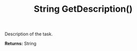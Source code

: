 ﻿---
uid: crmscript_ref_NSBatchTaskInfo_GetDescription
title: String GetDescription()
intellisense: NSBatchTaskInfo.GetDescription
keywords: NSBatchTaskInfo, GetDescription
so.topic: reference
---

Description of the task.

**Returns:** String


